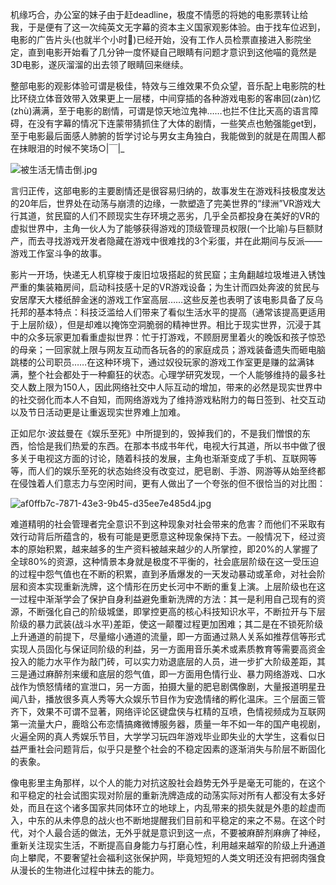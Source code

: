 机缘巧合，办公室的妹子由于赶deadline，极度不情愿的将她的电影票转让给我，于是便有了这一次纯英文无字幕的资本主义国家观影体验。由于找车位迟到，电影的广告片头(也就半个小时🙂)已经开始，没有工作人员检票直接进入影院坐定，直到电影开始看了几分钟一度怀疑自己眼睛有问题才意识到这他喵的竟然是3D电影，遂灰溜溜的出去领了眼睛回来继续。

整部电影的观影体验可谓是极佳，特效与三维效果不负众望，音乐配上电影院的杜比环绕立体音效带入效果更上一层楼，中间穿插的各种游戏电影的客串回(zàn)忆(zhù)满满，至于电影的剧情，可谓是惊天地泣鬼神……也拦不住比天高的语言障碍，在没有字幕的情况下连蒙带猜抓住了大体的剧情，一些笑点也勉强能get到，至于电影最后面感人肺腑的哲学讨论与男女主角独白，我能做到的就是在周围人都在抹眼泪的时候不笑场○|￣|_

![被生活无情击倒.jpg](https://i.loli.net/2020/05/24/yOjv5Tq9t4ESo6d.jpg)

言归正传，这部电影的主要剧情还是很容易归纳的，故事发生在游戏科技极度发达的20年后，世界处在动荡与崩溃的边缘，一款塑造了完美世界的“绿洲”VR游戏大行其道，贫民窟的人们不顾现实生存环境之恶劣，几乎全员都投身在美好的VR的虚拟世界中，主角一伙人为了能够获得游戏的顶级管理员权限(一个比喻)与巨额财产，而去寻找游戏开发者隐藏在游戏中很难找的3个彩蛋，并在此期间与反派——游戏工作室斗争的故事。

影片一开场，快递无人机穿梭于废旧垃圾搭起的贫民窟；主角翻越垃圾堆进入锈蚀严重的集装箱房间，启动科技感十足的VR游戏设备；为生计而四处奔波的贫民与安居摩天大楼纸醉金迷的游戏工作室高层……这些反差也表明了该电影具备了反乌托邦的基本特点：科技泛滥给人们带来了看似生活水平的提高（通常该提高更适用于上层阶级），但是却难以掩饰空洞脆弱的精神世界。相比于现实世界，沉浸于其中的众多玩家更加看重虚拟世界：忙于打游戏，不顾厨房里着火的晚饭和孩子惊恐的母亲；一回家就上限与网友互动而各玩各的的家庭成员；游戏装备遗失而砸电脑跳楼的公司职员……在这种环境下，通过奴役玩家的游戏工作室更是赚的盆满钵满，整个社会都处于一种癫狂的状态。心理学研究发现，一个人能够维持的最多社交人数上限为150人，因此网络社交中人际互动的增加，带来的必然是现实世界中的社交弱化而本人不自知，而网络游戏为了维持游戏粘附力的每日签到、社交互动以及节日活动更是让重返现实世界难上加难。

正如尼尔·波兹曼在《娱乐至死》中所提到的，毁掉我们的，不是我们憎恨的东西，恰恰是我们热爱的东西。在那本书成书年代，电视大行其道，所以书中做了很多关于电视这方面的讨论，随着科技的发展，主角也渐渐变成了手机、互联网等等，而人们的娱乐至死的状态始终没有改变过，肥皂剧、手游、网游等从始至终都在侵蚀着人们意志力与空闲时间，更有人做出了一个夸张的但不很恰当的对比图：

![af0ffb7c-7871-43e3-9b45-d35ee7e485d4.jpg](https://i.loli.net/2020/05/24/sIbxFcXheozifWZ.jpg "百年前躺着吸鸦片 百年后躺着玩手机｜之所以说这个比喻不恰当，是因为相比于自控力差造成的心理“成瘾”，手机和互联网带来了更多的是方便与益处，而鸦片的毒害远远大于收益")

难道精明的社会管理者完全意识不到这种现象对社会带来的危害？而他们不采取有效行动背后所蕴含的，极有可能是更愿意这种现象保持下去。一般情况下，经过资本的原始积累，越来越多的生产资料被越来越少的人所掌控，即20%的人掌握了全球80%的资源，这种情景本身就是极度不平衡的，社会底层阶级在这一受压迫的过程中怨气值也在不断的积累，直到矛盾爆发的一天发动暴动或革命，对社会阶层和资本实现重新洗牌，这个情形在历史长河中不断的重复上演。上层阶级也在这一过程中渐渐学会了保护自身利益避免重新洗牌的方法：其一是利用自己现有的资源，不断强化自己的阶级城堡，即掌控更高的核心科技知识水平，不断拉开与下层阶级的暴力武装(战斗水平)差距，使这一颠覆过程更加困难；其二是在不锁死阶级上升通道的前提下，尽量缩小通道的流量，即一方面通过熟人关系如推荐信等形式实现人员固化与保证同阶级的利益，另一方面用音乐美术或素质教育等需要高资金投入的能力水平作为敲门砖，可以实力劝退底层的人员，进一步扩大阶级差距，其三是通过麻醉剂来缓和底层的怨气值，即一方面用色情行业、暴力网络游戏、口水战作为愤怒情绪的宣泄口，另一方面，拍摄大量的肥皂剧偶像剧，大量报道明星丑闻八卦，播放很多真人秀等大众娱乐节目作为安逸情绪的孵化温床。三个层面三管齐下，效果不可谓不显著，网络评论区键盘侠与杠精的互喷，色情视频成为互联网第一流量大户，鹿晗公布恋情搞瘫微博服务器，质量一年不如一年的国产电视剧，火遍全网的真人秀娱乐节目，大学学习玩四年游戏毕业即失业的大学生，这看似日益严重社会问题背后，似乎只是整个社会的不稳定因素的逐渐消失与阶层不断固化的表象。

像电影里主角那样，以个人的能力对抗这股社会趋势无外乎是毫无可能的，在这个和平稳定的社会试图实现对阶层的重新洗牌造成的动荡实际对所有人都没有太多好处，而且在这个诸多国家共同体环立的地球上，内乱带来的损失就是外患的趁虚而入，中东的从未停息的战火也不断地提醒我们目前和平稳定的来之不易。在这个时代，对个人最合适的做法，无外乎就是意识到这一点，不要被麻醉剂麻痹了神经，重新关注现实生活，不断提高自身能力与打磨心性，利用越来越窄的阶级上升通道向上攀爬，不要奢望社会福利这张保护网，毕竟短短的人类文明还没有把弱肉强食从漫长的生物进化过程中抹去的能力。